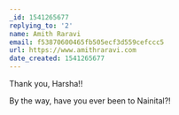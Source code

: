 ```yaml
---
_id: 1541265677
replying_to: '2'
name: Amith Raravi
email: f53870600465fb505ecf3d559cefccc5
url: https://www.amithraravi.com
date_created: 1541265677
---
```


Thank you, Harsha!!

By the way, have you ever been to Nainital?!